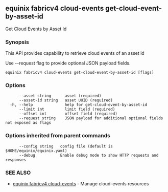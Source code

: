 ## equinix fabricv4 cloud-events get-cloud-event-by-asset-id

Get Cloud Events by Asset Id

### Synopsis

This API provides capability to retrieve cloud events of an asset id

Use --request flag to provide optional JSON payload fields.

```
equinix fabricv4 cloud-events get-cloud-event-by-asset-id [flags]
```

### Options

```
      --asset string      asset (required)
      --asset-id string   asset UUID (required)
  -h, --help              help for get-cloud-event-by-asset-id
      --limit int         limit field (required)
      --offset int        offset field (required)
      --request string    JSON payload for additional optional fields not exposed as flags
```

### Options inherited from parent commands

```
      --config string   config file (default is $HOME/equinix/equinix.yaml)
      --debug           Enable debug mode to show HTTP requests and responses
```

### SEE ALSO

* [equinix fabricv4 cloud-events](equinix_fabricv4_cloud-events.md)	 - Manage cloud-events resources

